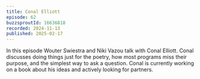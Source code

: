 ```yaml
---
title: Conal Elliott
episode: 62
buzzsproutId: 16636818
recorded: 2024-11-13
published: 2025-02-17
---
```

In this episode Wouter Swiestra and Niki Vazou talk with Conal Elliott. Conal discusses doing things just for the poetry, how most programs miss their purpose, and the simplest way to ask a question. Conal is currently working on a book about his ideas and actively looking for partners.
